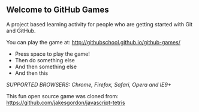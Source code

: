 ## Welcome to GitHub Games

A project based learning activity for people who are getting started with Git and GitHub.

You can play the game at: http://githubschool.github.io/github-games/

- Press space to play the game!
- Then do something else
- And then something else
- And then this

_*SUPPORTED BROWSERS*: Chrome, Firefox, Safari, Opera and IE9+_


This fun open source game was cloned from: https://github.com/jakesgordon/javascript-tetris
